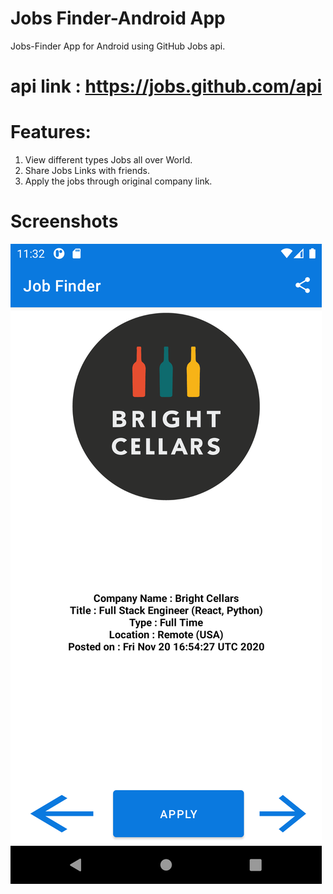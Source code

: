 # Jobs Finder-Android App
 
 
 
 Jobs-Finder App for Android using GitHub Jobs api.
 # api link : https://jobs.github.com/api
 # Features:
1. View different types Jobs all over World.
3. Share Jobs Links with friends.
4. Apply the jobs through original company link.
 
# Screenshots
![Screenshot](https://raw.githubusercontent.com/anilabha/Jobs-Finder-Android-App/main/Screenshot_1605981731.png) 
